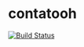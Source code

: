 # contatooh
[![Build Status](https://travis-ci.org/mayararysia/contatooh.svg)](https://travis-ci.org/mayararysia/contatooh)